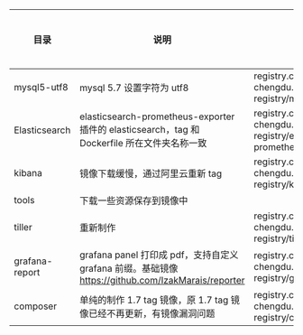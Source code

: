 目录 | 说明 | 默认构建库 | 启动方式
---  | --- | --- | ---
mysql5-utf8 | mysql 5.7 设置字符为 utf8 | registry.cn-chengdu.aliyuncs.com/canxing-registry/mysql:5.7-utf8 |
Elasticsearch | elasticsearch-prometheus-exporter 插件的 elasticsearch，tag 和 Dockerfile 所在文件夹名称一致 | registry.cn-chengdu.aliyuncs.com/canxing-registry/elasticsearch-prometheus-exporter |
kibana | 镜像下载缓慢，通过阿里云重新 tag  | registry.cn-chengdu.aliyuncs.com/canxing-registry/kibana/kibana:7.5.2 |
tools | 下载一些资源保存到镜像中 | |
tiller | 重新制作 | registry.cn-chengdu.aliyuncs.com/canxing-registry/tiller |
grafana-report | grafana panel 打印成 pdf，支持自定义 grafana 前缀。基础镜像 https://github.com/IzakMarais/reporter | registry.cn-chengdu.aliyuncs.com/canxing-registry/grafana-reporter:2.3.1 |
composer | 单纯的制作 1.7 tag 镜像，原 1.7 tag 镜像已经不再更新，有镜像漏洞问题 | registry.cn-chengdu.aliyuncs.com/canxing-registry/composer:1.7